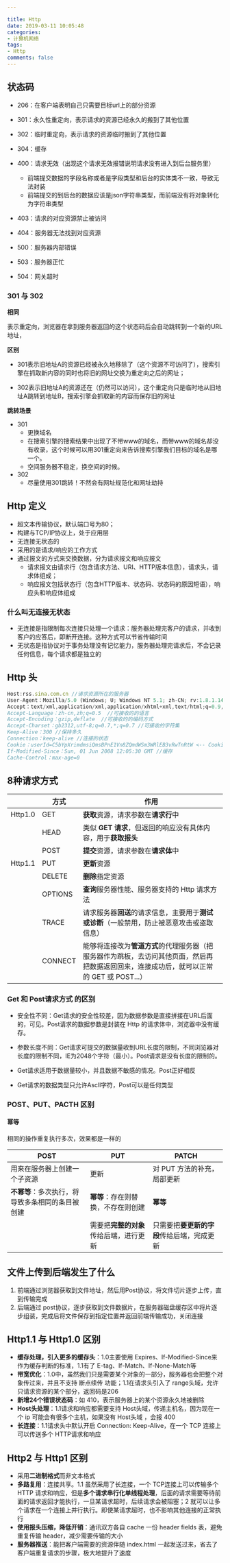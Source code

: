 ```yaml
---

title: Http
date: 2019-03-11 10:05:48
categories:
- 计算机网络
tags:
- Http
comments: false
---
```


## 状态码

- 206：在客户端表明自己只需要目标url上的部分资源
- 301：永久性重定向，表示请求的资源已经永久的搬到了其他位置
- 302：临时重定向，表示请求的资源临时搬到了其他位置
- 304：缓存
- 400：请求无效（出现这个请求无效报错说明请求没有进入到后台服务里） 
  - 前端提交数据的字段名称或者是字段类型和后台的实体类不一致，导致无法封装
  -  前端提交的到后台的数据应该是json字符串类型，而前端没有将对象转化为字符串类型
- 403：请求的对应资源禁止被访问
- 404：服务器无法找到对应资源
- 500：服务器内部错误

- 503：服务器正忙
- 504：网关超时

### 301 与 302

**相同**

表示重定向，浏览器在拿到服务器返回的这个状态码后会自动跳转到一个新的URL地址，

**区别**

- 301表示旧地址A的资源已经被永久地移除了（这个资源不可访问了），搜索引擎在抓取新内容的同时也将旧的网址交换为重定向之后的网址；

- 302表示旧地址A的资源还在（仍然可以访问），这个重定向只是临时地从旧地址A跳转到地址B，搜索引擎会抓取新的内容而保存旧的网址

**跳转场景**
- 301
    - 更换域名
    - 在搜索引擎的搜索结果中出现了不带www的域名，而带www的域名却没有收录，这个时候可以用301重定向来告诉搜索引擎我们目标的域名是哪一个。
    - 空间服务器不稳定，换空间的时候。
- 302
	-  尽量使用301跳转！不然会有网址规范化和网址劫持



## Http 定义

- 超文本传输协议，默认端口号为80；
- 构建与TCP/IP协议上，处于应用层
- 无连接无状态的
- 采用的是请求/响应的工作方式
- 通过报文的方式来交换数据，分为请求报文和响应报文
  - 请求报文由请求行（包含请求方法、URI、HTTP版本信息），请求头，请求体组成；
  - 响应报文包括状态行（包含HTTP版本、状态码、状态码的原因短语），响应头和响应体组成

### 什么叫无连接无状态
- 无连接是指限制每次连接只处理一个请求：服务器处理完客户的请求，并收到客户的应答后，即断开连接。这种方式可以节省传输时间
- 无状态是指协议对于事务处理没有记忆能力，服务器处理完请求后，不会记录任何信息，每个请求都是独立的



## Http 头

```js
Host:rss.sina.com.cn //请求资源所在的服务器
User-Agent：Mozilla/5.0 (Windows; U; Windows NT 5.1; zh-CN; rv:1.8.1.14) Gecko/20080404 Firefox/2.0.0.14 //浏览器自己的信息
Accept：text/xml,application/xml,application/xhtml+xml,text/html;q=0.9,text/plain;q=0.8,image/png,*/*;q=0.5 //可处理的媒体类型
Accept-Language：zh-cn,zh;q=0.5  //可接收的的语言
Accept-Encoding：gzip,deflate  //可接收的的编码方式
Accept-Charset：gb2312,utf-8;q=0.7,*;q=0.7 //可接收的字符集
Keep-Alive：300 //保持多久
Connection：keep-alive //连接的状态
Cookie：userId=C5bYpXrimdmsiQmsBPnE1Vn8ZQmdWSm3WRlEB3vRwTnRtW <-- Cookie
If-Modified-Since：Sun, 01 Jun 2008 12:05:30 GMT //缓存
Cache-Control：max-age=0
```



## 8种请求方式

|         | 方式    | 作用                                                         |
| ------- | ------- | ------------------------------------------------------------ |
| Http1.0 | GET     | **获取**资源，请求参数在**请求行**中                         |
|         | HEAD    | 类似 **GET 请求**，但返回的响应没有具体内容，用于**获取报头** |
|         | POST    | **提交**资源，请求参数在**请求体**中                         |
| Http1.1 | PUT     | **更新**资源                                                 |
|         | DELETE  | **删除**指定资源                                             |
|         | OPTIONS | **查询**服务器性能、服务器支持的 Http 请求方法               |
|         | TRACE   | 请求服务器**回送**的请求信息，主要用于**测试或诊断**（一般禁用，防止被恶意攻击或盗取信息） |
|         | CONNECT | 能够将连接改为**管道方式**的代理服务器（把服务器作为跳板，去访问其他页面，然后再把数据返回回来，连接成功后，就可以正常的 GET 或 POST...） |



### Get 和 Post请求方式 的区别
- 安全性不同：Get请求的安全性较差，因为数据参数是直接拼接在URL后面的，可见。Post请求的数据参数是封装在 Http 的请求体中，浏览器中没有缓存。

- 参数长度不同：Get请求可提交的数据量收到URL长度的限制，不同浏览器对长度的限制不同，IE为2048个字符（最小）。Post请求是没有长度的限制的。

- Get请求适用于数据量较小，并且数据不敏感的情况。Post正好相反

- Get请求的数据类型只允许Ascll字符，Post可以是任何类型



### POST、PUT、PACTH 区别

#### 幂等
相同的操作重复执行多次，效果都是一样的

| POST                                             | PUT                                    | PATCH                                      |
| ------------------------------------------------ | -------------------------------------- | ------------------------------------------ |
| 用来在服务器上创建一个子资源                     | 更新                                   | 对 PUT 方法的补充，局部更新                |
| **不幂等**：多次执行，将导致多条相同的条目被创建 | **幂等**：存在则替换，不存在则创建     | **幂等**                                   |
|                                                  | 需要把**完整的对象**传给后端，进行更新 | 只需要把**要更新的字段**传给后端，完成更新 |



## 文件上传到后端发生了什么
1. 前端通过浏览器获取到文件地址，然后用Post协议，将文件切片逐步上传，直到传输完成
2. 后端通过 post协议，逐步获取到文件数据片，在服务器磁盘缓存区中将片逐步组装，完成后将文件保存到指定位置并返回前端传输成功，关闭连接



## Http1.1 与 Http1.0 区别

- **缓存处理，引入更多的缓存头**：1.0主要使用 Expires、If-Modified-Since来作为缓存判断的标准，1.1有了 E-tag、If-Match、If-None-Match等
- **带宽优化**：1.0中，虽然我们只是需要某个对象的一部分，服务器也会把整个对象传过来，并且不支持 断点续传 功能；1.1在请求头引入了 range头域，允许只请求资源的某个部分，返回码是206
- **新增24个错误状态码**：如 410，表示服务器上的某个资源永久地被删除
- **Host头处理**：1.1请求和响应都需要支持 Host头域，传递主机名，因为现在一个 ip 可能会有很多个主机，如果没有 Host头域 ，会报 400
- **长连接**：1.1请求头中默认开启 Connection: Keep-Alive，在一个 TCP 连接上可以传送多个 HTTP请求和响应



## Http2 与 Http1 区别

- 采用**二进制格式**而非文本格式
- **多路复用**：连接共享。1.1 虽然采用了长连接，一个 TCP连接上可以传输多个 HTTP 请求和响应，但是**多个请求串行化单线程处理**，后面的请求需要等待前面的请求返回才能执行，一旦某请求超时，后续请求会被阻塞；2 就可以让多个请求在一个连接上并行执行。即使某请求超时，也不影响其他连接的正常执行
- **使用报头压缩，降低开销**：通讯双方各自 cache 一份 header fields 表，避免重复传输 header，减少需要传输的大小
- **服务器推送**：能把客户端需要的资源伴随 index.html 一起发送过来，省去了客户端重复请求的步骤，极大地提升了速度